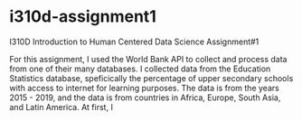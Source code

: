 # i310d-assignment1
I310D Introduction to Human Centered Data Science Assignment#1


For this assignment, I used the World Bank API to collect and process data from one of their many databases. I collected data from the Education Statistics database, speficically the percentage of upper secondary schools with access to internet for learning purposes. The data is from the years 2015 - 2019, and the data is from countries in Africa, Europe, South Asia, and Latin America. At first, I 
